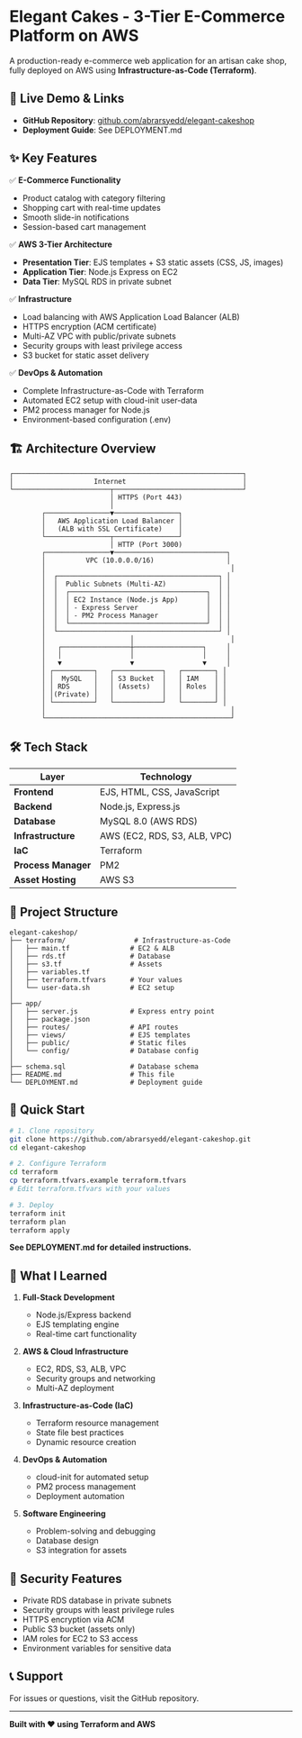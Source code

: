 # Elegant Cakes - 3-Tier E-Commerce Platform on AWS

A production-ready e-commerce web application for an artisan cake shop, fully deployed on AWS using **Infrastructure-as-Code (Terraform)**.

## 🌟 Live Demo & Links

- **GitHub Repository**: [github.com/abrarsyedd/elegant-cakeshop](https://github.com/abrarsyedd/elegant-cakeshop)
- **Deployment Guide**: See DEPLOYMENT.md

## ✨ Key Features

✅ **E-Commerce Functionality**
- Product catalog with category filtering
- Shopping cart with real-time updates
- Smooth slide-in notifications
- Session-based cart management

✅ **AWS 3-Tier Architecture**
- **Presentation Tier**: EJS templates + S3 static assets (CSS, JS, images)
- **Application Tier**: Node.js Express on EC2
- **Data Tier**: MySQL RDS in private subnet

✅ **Infrastructure**
- Load balancing with AWS Application Load Balancer (ALB)
- HTTPS encryption (ACM certificate)
- Multi-AZ VPC with public/private subnets
- Security groups with least privilege access
- S3 bucket for static asset delivery

✅ **DevOps & Automation**
- Complete Infrastructure-as-Code with Terraform
- Automated EC2 setup with cloud-init user-data
- PM2 process manager for Node.js
- Environment-based configuration (.env)

## 🏗️ Architecture Overview

```
┌─────────────────────────────────────────────────────────┐
│                    Internet                             │
└────────────────────────┬────────────────────────────────┘
                         │ HTTPS (Port 443)
                         │
        ┌────────────────▼────────────────┐
        │   AWS Application Load Balancer │
        │   (ALB with SSL Certificate)    │
        └────────────────┬────────────────┘
                         │ HTTP (Port 3000)
        ┌────────────────▼────────────────────────────┐
        │          VPC (10.0.0.0/16)                  │
        │                                              │
        │  ┌────────────────────────────────────────┐ │
        │  │  Public Subnets (Multi-AZ)             │ │
        │  │  ┌──────────────────────────────────┐  │ │
        │  │  │ EC2 Instance (Node.js App)       │  │ │
        │  │  │ - Express Server                 │  │ │
        │  │  │ - PM2 Process Manager            │  │ │
        │  │  └──────────────────────────────────┘  │ │
        │  └────────────────────────────────────────┘ │
        │                     │                        │
        │   ┌─────────────────┼─────────────────┐     │
        │   │                 │                 │     │
        │   ▼                 ▼                 ▼     │
        │ ┌──────────┐   ┌────────────┐   ┌────────┐ │
        │ │  MySQL   │   │ S3 Bucket  │   │ IAM    │ │
        │ │ RDS      │   │ (Assets)   │   │ Roles  │ │
        │ │(Private) │   │            │   │        │ │
        │ └──────────┘   └────────────┘   └────────┘ │
        │                                              │
        └──────────────────────────────────────────────┘
```

## 🛠️ Tech Stack

| Layer | Technology |
|-------|-----------|
| **Frontend** | EJS, HTML, CSS, JavaScript |
| **Backend** | Node.js, Express.js |
| **Database** | MySQL 8.0 (AWS RDS) |
| **Infrastructure** | AWS (EC2, RDS, S3, ALB, VPC) |
| **IaC** | Terraform |
| **Process Manager** | PM2 |
| **Asset Hosting** | AWS S3 |

## 📂 Project Structure

```
elegant-cakeshop/
├── terraform/                 # Infrastructure-as-Code
│   ├── main.tf               # EC2 & ALB
│   ├── rds.tf                # Database
│   ├── s3.tf                 # Assets
│   ├── variables.tf
│   ├── terraform.tfvars      # Your values
│   └── user-data.sh          # EC2 setup
│
├── app/
│   ├── server.js             # Express entry point
│   ├── package.json
│   ├── routes/               # API routes
│   ├── views/                # EJS templates
│   ├── public/               # Static files
│   └── config/               # Database config
│
├── schema.sql                # Database schema
├── README.md                 # This file
└── DEPLOYMENT.md             # Deployment guide
```

## 🚀 Quick Start

```bash
# 1. Clone repository
git clone https://github.com/abrarsyedd/elegant-cakeshop.git
cd elegant-cakeshop

# 2. Configure Terraform
cd terraform
cp terraform.tfvars.example terraform.tfvars
# Edit terraform.tfvars with your values

# 3. Deploy
terraform init
terraform plan
terraform apply
```

**See DEPLOYMENT.md for detailed instructions.**

## 🎯 What I Learned

1. **Full-Stack Development**
   - Node.js/Express backend
   - EJS templating engine
   - Real-time cart functionality

2. **AWS & Cloud Infrastructure**
   - EC2, RDS, S3, ALB, VPC
   - Security groups and networking
   - Multi-AZ deployment

3. **Infrastructure-as-Code (IaC)**
   - Terraform resource management
   - State file best practices
   - Dynamic resource creation

4. **DevOps & Automation**
   - cloud-init for automated setup
   - PM2 process management
   - Deployment automation

5. **Software Engineering**
   - Problem-solving and debugging
   - Database design
   - S3 integration for assets

## 🔐 Security Features

- Private RDS database in private subnets
- Security groups with least privilege rules
- HTTPS encryption via ACM
- Public S3 bucket (assets only)
- IAM roles for EC2 to S3 access
- Environment variables for sensitive data

## 📞 Support

For issues or questions, visit the GitHub repository.

---

**Built with ❤️ using Terraform and AWS**